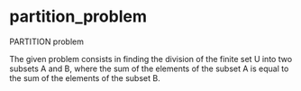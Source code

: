 # partition_problem

PARTITION problem

The given problem consists in finding the division of the finite set U into two subsets A and B, where the sum of the elements of the subset A is equal to the sum of the elements of the subset B. 
